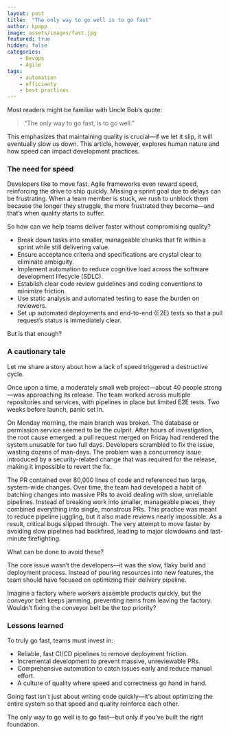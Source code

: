 ```yaml
---
layout: post
title:  "The only way to go well is to go fast"
author: kpapp
image: assets/images/fast.jpg
featured: true
hidden: false
categories:
    - Devops
    - Agile
tags:
    - automation
    - efficienty
    - best practices
---
```


Most readers might be familiar with Uncle Bob’s quote:

> “The only way to go fast, is to go well.”

This emphasizes that maintaining quality is crucial—if we let it slip, it will eventually slow us down. This article, however, explores human nature and how speed can impact development practices.

### The need for speed

Developers like to move fast. Agile frameworks even reward speed, reinforcing the drive to ship quickly. Missing a sprint goal due to delays can be frustrating. When a team member is stuck, we rush to unblock them because the longer they struggle, the more frustrated they become—and that’s when quality starts to suffer.

So how can we help teams deliver faster without compromising quality?

- Break down tasks into smaller, manageable chunks that fit within a sprint while still delivering value.
- Ensure acceptance criteria and specifications are crystal clear to eliminate ambiguity.
- Implement automation to reduce cognitive load across the software development lifecycle (SDLC).
- Establish clear code review guidelines and coding conventions to minimize friction.
- Use static analysis and automated testing to ease the burden on reviewers.
- Set up automated deployments and end-to-end (E2E) tests so that a pull request’s status is immediately clear.

But is that enough?

### A cautionary tale

Let me share a story about how a lack of speed triggered a destructive cycle.

Once upon a time, a moderately small web project—about 40 people strong—was approaching its release. The team worked across multiple repositories and services, with pipelines in place but limited E2E tests. Two weeks before launch, panic set in.

On Monday morning, the main branch was broken. The database or permission service seemed to be the culprit. After hours of investigation, the root cause emerged: a pull request merged on Friday had rendered the system unusable for two full days. Developers scrambled to fix the issue, wasting dozens of man-days. The problem was a concurrency issue introduced by a security-related change that was required for the release, making it impossible to revert the fix.

The PR contained over 80,000 lines of code and referenced two large, system-wide changes. Over time, the team had developed a habit of batching changes into massive PRs to avoid dealing with slow, unreliable pipelines. Instead of breaking work into smaller, manageable pieces, they combined everything into single, monstrous PRs. This practice was meant to reduce pipeline juggling, but it also made reviews nearly impossible. As a result, critical bugs slipped through. The very attempt to move faster by avoiding slow pipelines had backfired, leading to major slowdowns and last-minute firefighting.

What can be done to avoid these?

The core issue wasn’t the developers—it was the slow, flaky build and deployment process. Instead of pouring resources into new features, the team should have focused on optimizing their delivery pipeline.

Imagine a factory where workers assemble products quickly, but the conveyor belt keeps jamming, preventing items from leaving the factory. Wouldn’t fixing the conveyor belt be the top priority?

### Lessons learned

To truly go fast, teams must invest in:

- Reliable, fast CI/CD pipelines to remove deployment friction.
- Incremental development to prevent massive, unreviewable PRs.
- Comprehensive automation to catch issues early and reduce manual effort.
- A culture of quality where speed and correctness go hand in hand.

Going fast isn't just about writing code quickly—it's about optimizing the entire system so that speed and quality reinforce each other.

The only way to go well is to go fast—but only if you’ve built the right foundation.
